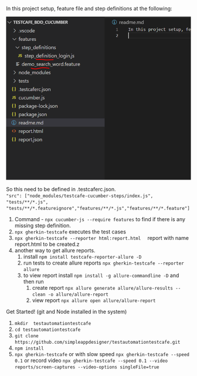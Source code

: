 In this project setup, feature file and step definitions at the following:

![project struct](project_struct.png)

So this need to be defined in .testcaferc.json.<br>
`"src": ["node_modules/testcafe-cucumber-steps/index.js", "tests/**/*.js", "tests/**/*.featureignore","features/**/*.js","features/**/*.feature"]`

1. Command - `npx cucumber-js --require features` to find if there is any missing step definition.
2. `npx gherkin-testcafe` executes the test cases
3. `npx gherkin-testcafe --reporter html:report.html  ` report with name report.html to be created.z
4. another way to get allure reports.
    1. install `npm install testcafe-reporter-allure -D`
    2. run tests to create allure reports `npx gherkin-testcafe --reporter allure `
    3. to view report install `npm install -g allure-commandline -D` and then run 
        1. create report `npx allure generate allure/allure-results --clean -o allure/allure-report`
        2. view report `npx allure open allure/allure-report`


Get Started! (git and Node installed in the system)

1. `mkdir  testautomationtestcafe`
2. `cd testautomationtestcafe`    
3. `git clone https://github.com/simpleappdesigner/testautomationtestcafe.git`
4. `npm install`
5. `npx gherkin-testcafe` or with slow speed `npx gherkin-testcafe --speed 0.1`
or record video `npx gherkin-testcafe --speed 0.1 --video reports/screen-captures --video-options singleFile=true`